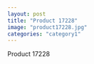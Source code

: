 ```yaml
---
layout: post
title: "Product 17228"
image: "product17228.jpg"
categories: "category1"
---
```

Product 17228
